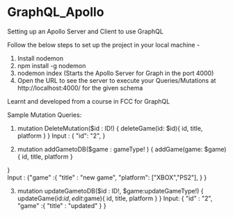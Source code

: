 # GraphQL_Apollo
Setting up an Apollo Server and Client to use GraphQL

Follow the below steps to set up the project in your local machine -
1. Install nodemon
2. npm install -g nodemon
3. nodemon index (Starts the Apollo Server for Graph in the port 4000)
4. Open the URL to see the server to execute your Queries/Mutations at http://localhost:4000/ for the given schema


Learnt and developed from a course in FCC for GraphQL

Sample Mutation Queries:
1. mutation DeleteMutation($id : ID!) {
  deleteGame(id: $id){
    id,
    title,
    platform
    }
    }
  Input :
  {
  "id": "2",
   }

2. mutation addGametoDB($game : gameType! ) {
  addGame(game: $game){
    id,
    title,
    platform
    }

  }  
  Input :
  {"game" :{
  "title" : "new game",
  "platform": ["XBOX","PS2"],
  }
  }
  
3. mutation updateGametoDB($id : ID!, $game:updateGameType!) {
  updateGame(id:$id,edit:$game){
    id,
  title,
  platform
  }
  }
  Input:
  {
  "id" : "2",
  "game" :{
  "title" : "updated"
  }
 }
